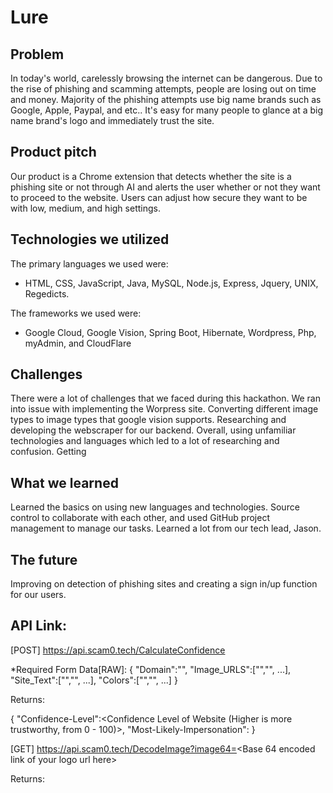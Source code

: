 # Lure

## Problem

In today's world, carelessly browsing the internet can be dangerous. Due to the rise of phishing and scamming attempts, people are losing out on time and money. Majority of the phishing attempts use big name brands such as Google, Apple, Paypal, and etc.. It's easy for many people to glance at a big name brand's logo and immediately trust the site.

## Product pitch

Our product is a Chrome extension that detects whether the site is a phishing site or not through AI and alerts the user whether or not they want to proceed to the website. Users can adjust how secure they want to be with low, medium, and high settings.

## Technologies we utilized

The primary languages we used were: 
- HTML, CSS, JavaScript, Java, MySQL, Node.js, Express, Jquery, UNIX, Regedicts. 

The frameworks we used were: 
- Google Cloud, Google Vision, Spring Boot, Hibernate, Wordpress, Php, myAdmin, and CloudFlare

## Challenges

There were a lot of challenges that we faced during this hackathon. We ran into issue with implementing the Worpress site. Converting different image types to image types that google vision supports. Researching and developing the webscraper for our backend. Overall, using unfamiliar technologies and languages which led to a lot of researching and confusion. Getting

## What we learned

Learned the basics on using new languages and technologies. Source control to collaborate with each other, and used GitHub project management to manage our tasks. Learned a lot from our tech lead, Jason.

## The future

Improving on detection of phishing sites and creating a sign in/up function for our users.

## API Link:

[POST] https://api.scam0.tech/CalculateConfidence

*Required Form Data[RAW]:
{
   "Domain":"<Website URL>",
   "Image_URLS":["<Website Image Url>","", ...],
   "Site_Text":["<Website HTML Text>","", ...],
   "Colors":["<Website Theme Colors>","", ...]
}

Returns:

{
    "Confidence-Level":<Confidence Level of Website (Higher is more trustworthy, from 0 - 100)>,
    "Most-Likely-Impersonation":<Most Likely Website This Site is Attempting To Impersonate>
}


[GET] https://api.scam0.tech/DecodeImage?image64=<Base 64 encoded link of your logo url here>

Returns: <Company Name of Logo Uploaded>




